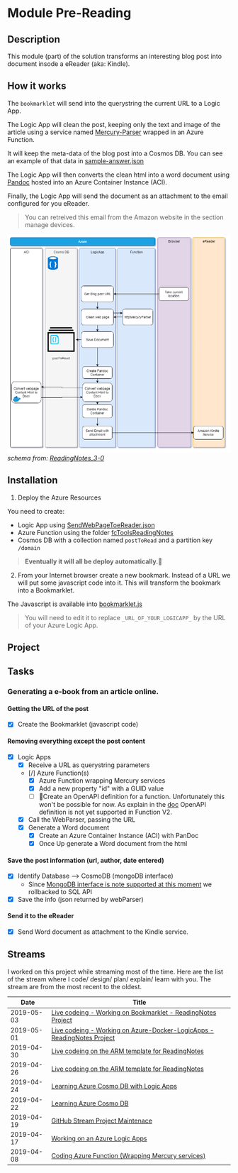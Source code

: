 # Module Pre-Reading

## Description

This module (part) of the solution transforms an interesting blog post into document insode a eReader (aka: Kindle).

## How it works

The `bookmarklet` will send into the querystring the current URL to a Logic App.

The Logic App will clean the post, keeping only the text and image of the article using a service named [Mercury-Parser](https://github.com/postlight/mercury-parser) wrapped in an Azure Function.

It will keep the meta-data of the blog post into a Cosmos DB. You can see an example of that data in [sample-answer.json](fcToolsReadingNotes/HttpMercuryParser/sample-answer.json)

The Logic App will then converts the clean html into a word document using [Pandoc](https://pandoc.org/) hosted into an Azure Container Instance (ACI). 

Finally, the Logic App will send the document as an attachment to the email configured for you eReader.

> You can retreived this email from the Amazon website in the section manage devices.

![GettingPostToEReader][GettingPostToEReader]
*schema from: [ReadingNotes_3-0](../draw_io/ReadingNotes_3-0.html)*

## Installation

1. Deploy the Azure Resources

  You need to create:

  - Logic App using [SendWebPageToeReader.json](LogicApps/SendWebPageToeReader.json)
  - Azure Function using the folder [fcToolsReadingNotes](fcToolsReadingNotes)
  - Cosmos DB with a collection named `postToRead` and a partition key `/domain`

  > **Eventually it will all be deploy automatically.**🤞

2. From your Internet browser create a new bookmark. Instead of a URL we will put some javascript code into it. This will transform the bookmark into a Bookmarklet. 

  The Javascript is available into [bookmarklet.js](bookmarklet.js)

  > You will need to edit it to replace `_URL_OF_YOUR_LOGICAPP_` by the URL of your Azure Logic App.

## Project

## Tasks

### Generating a e-book from an article online.

#### Getting the URL of the post

- [X] Create the Bookmarklet (javascript code)

#### Removing everything except the post content

- [X] Logic Apps
   - [x] Receive a URL as querystring parameters
   - [/] Azure Function(s)
      - [x] Azure Function wrapping Mercury services
      - [x] Add a new property "id" with a GUID value
      - [ ] 🚧Create an OpenAPI definition for a function. Unfortunately this won't be possible for now. As explain in the [doc](https://docs.microsoft.com/en-us/azure/azure-functions/functions-openapi-definition) OpenAPI definition is not yet supported in Function V2.
   - [x] Call the WebParser, passing the URL
   - [X] Generate a Word document
     - [X] Create an Azure Container Instance (ACI) with PanDoc
     - [X] Once Up generate a Word document from the html

#### Save the post information (url, author, date entered)

 - [x] Identify Database --> CosmoDB (mongoDB interface)
   - Since [MongoDB interface is note supported at this moment](https://docs.microsoft.com/en-us/connectors/documentdb/) we rollbacked to SQL API
 - [x] Save the info (json returned by webParser)

#### Send it to the eReader

- [X] Send Word document as attachment to the Kindle service.

## Streams

I worked on this project while streaming most of the time. Here are the list of the stream where I code/ design/ plan/ explain/ learn with you. The stream are from the most recent to the oldest.

|    Date    |  Title                                                        | 
|------------|---------------------------------------------------------------|
| 2019-05-03 | [Live codeing - Working on Bookmarklet - ReadingNotes Project](https://www.twitch.tv/videos/419777850)|
| 2019-05-01 | [Live codeing - Working on Azure-Docker-LogicApps - ReadingNotes Project](https://www.twitch.tv/videos/418862208?filter=archives&sort=time) |
| 2019-04-30 | [Live codeing on the ARM template for ReadingNotes](https://www.twitch.tv/videos/418554878)|
| 2019-04-26 | [Live codeing on the ARM template for ReadingNotes](https://www.twitch.tv/videos/416628888)|
| 2019-04-24 | [Learning Azure Cosmo DB with Logic Apps](https://www.twitch.tv/videos/415694786)|
| 2019-04-22 | [Learning Azure Cosmo DB ](https://www.twitch.tv/videos/414891099)|
| 2019-04-19 | [GitHub Stream Project Maintenace](https://www.twitch.tv/videos/413446983)|
| 2019-04-17 | [Working on an Azure Logic Apps](https://www.twitch.tv/videos/412377073)|
| 2019-04-08 | [Coding Azure Function (Wrapping Mercury services)](https://www.twitch.tv/videos/408181676)|

[GettingPostToEReader]: medias/GettingPostToEReader.png 'Getting the post to the eReader'